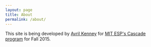```yaml
---
layout: page
title: About
permalink: /about/
---
```


This site is being developed by <a href="mailto: akenney@alum.mit.edu">Avril Kenney</a> for [MIT ESP's Cascade program][cascade] for Fall 2015.


[cascade]: https://esp.mit.edu/learn/Cascade/index.html

